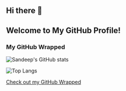 ## Hi there 👋

<!--
**sandeepyadav10011995/sandeepyadav10011995** is a ✨ _special_ ✨ repository because its `README.md` (this file) appears on your GitHub profile.

Here are some ideas to get you started:

- 🔭 I’m currently working on ...
- 🌱 I’m currently learning ...
- 👯 I’m looking to collaborate on ...
- 🤔 I’m looking for help with ...
- 💬 Ask me about ...
- 📫 How to reach me: ...
- 😄 Pronouns: ...
- ⚡ Fun fact: ...
-->

## Welcome to My GitHub Profile!

### My GitHub Wrapped

![Sandeep's GitHub stats](https://github-readme-stats.vercel.app/api?username=sandeepyadav10011995&show_icons=true&theme=radical)

![Top Langs](https://github-readme-stats.vercel.app/api/top-langs/?username=sandeepyadav10011995&layout=compact&theme=radical)

[Check out my GitHub Wrapped](https://www.githubwrapped.io/sandeepyadav10011995)


